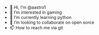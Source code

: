 - 👋 Hi, I’m @aastro1
- 👀 I’m interested in gaming
- 🌱 I’m currently learning python
- 💞️ I’m looking to collaborate on open sorce
- 📫 How to reach me via git

<!---
aastro1/aastro1 is a ✨ special ✨ repository because its `README.md` (this file) appears on your GitHub profile.
You can click the Preview link to take a look at your changes.
--->
